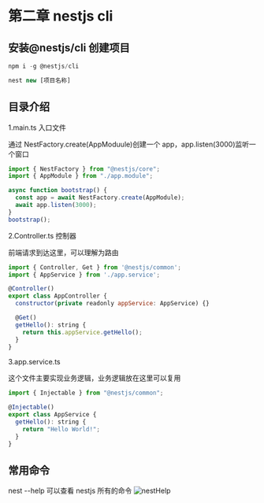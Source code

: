 # 第二章 nestjs cli

## 安装@nestjs/cli 创建项目

```javascript
npm i -g @nestjs/cli
```

```javascript
nest new [项目名称]
```

## 目录介绍

1.main.ts 入口文件

通过 NestFactory.create(AppModuule)创建一个 app，app.listen(3000)监听一个窗口

```javascript
import { NestFactory } from "@nestjs/core";
import { AppModule } from "./app.module";

async function bootstrap() {
  const app = await NestFactory.create(AppModule);
  await app.listen(3000);
}
bootstrap();
```

2.Controller.ts 控制器

前端请求到达这里，可以理解为路由

```js
import { Controller, Get } from '@nestjs/common';
import { AppService } from './app.service';

@Controller()
export class AppController {
  constructor(private readonly appService: AppService) {}

  @Get()
  getHello(): string {
    return this.appService.getHello();
  }
}
```

3.app.service.ts

这个文件主要实现业务逻辑，业务逻辑放在这里可以复用

```js
import { Injectable } from "@nestjs/common";

@Injectable()
export class AppService {
  getHello(): string {
    return "Hello World!";
  }
}
```

## 常用命令

nest --help 可以查看 nestjs 所有的命令
![nestHelp](/blog/nestHelp.png)
